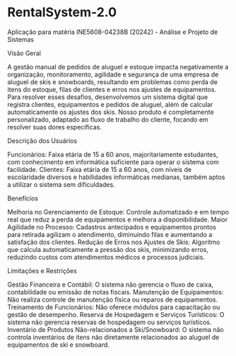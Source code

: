 # RentalSystem-2.0
Aplicação para matéria INE5608-04238B (20242) - Análise e Projeto de Sistemas

Visão Geral

A gestão manual de pedidos de aluguel e estoque impacta negativamente a organização, monitoramento, agilidade e segurança de uma empresa de aluguel de skis e snowboards, resultando em problemas como perda de itens do estoque, filas de clientes e erros nos ajustes de equipamentos. Para resolver esses desafios, desenvolvemos um sistema digital que registra clientes, equipamentos e pedidos de aluguel, além de calcular automaticamente os ajustes dos skis. Nosso produto é completamente personalizado, adaptado ao fluxo de trabalho do cliente, focando em resolver suas dores específicas.

Descrição dos Usuários

Funcionários: Faixa etária de 15 a 60 anos, majoritariamente estudantes, com conhecimento em informática suficiente para operar o sistema com facilidade.
Clientes: Faixa etária de 15 a 60 anos, com níveis de escolaridade diversos e habilidades informáticas medianas, também aptos a utilizar o sistema sem dificuldades.

Benefícios

Melhoria no Gerenciamento de Estoque: Controle automatizado e em tempo real que reduz a perda de equipamentos e melhora a disponibilidade.
Maior Agilidade no Processo: Cadastros antecipados e equipamentos prontos para retirada agilizam o atendimento, diminuindo filas e aumentando a satisfação dos clientes.
Redução de Erros nos Ajustes de Skis: Algoritmo que calcula automaticamente a pressão dos skis, minimizando erros, reduzindo custos com atendimentos médicos e processos judiciais.

Limitações e Restrições

Gestão Financeira e Contábil: O sistema não gerencia o fluxo de caixa, contabilidade ou emissão de notas fiscais.
Manutenção de Equipamentos: Não realiza controle de manutenção física ou reparos de equipamentos.
Treinamento de Funcionários: Não oferece módulos para capacitação ou gestão de desempenho.
Reserva de Hospedagem e Serviços Turísticos: O sistema não gerencia reservas de hospedagem ou serviços turísticos.
Inventário de Produtos Não-relacionados a Ski/Snowboard: O sistema não controla inventários de itens não diretamente relacionados ao aluguel de equipamentos de ski e snowboard.
